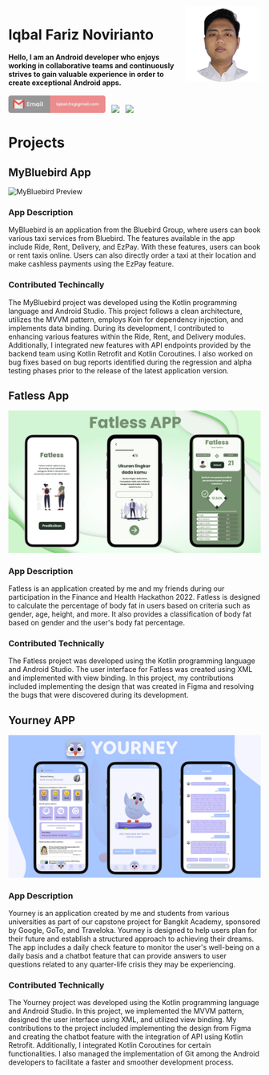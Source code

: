 <img src="/assets/img/profil_circle_resize.png" alt="profil_photo" align="right" height="150" width="150">

# Iqbal Fariz Novirianto
**Hello, I am an Android developer who enjoys working in collaborative teams and continuously strives to gain valuable experience in order to create exceptional Android apps.**<br><br>
<img src="/assets/img/email_account.png" height="35" weigth="35">&nbsp;&nbsp;&nbsp;<a href="https://www.linkedin.com/in/ankit-kumar-02a32a14b/" target="_blank"><img src="https://img.shields.io/badge/linkedin-Ankit-blue.svg?style=for-the-badge&logo=linkedin&logoColor=white" ></a>&nbsp;&nbsp;&nbsp;<a href="https://www.instagram.com/ak_sparrow007/" target="_blank"><img src="https://img.shields.io/badge/instagram-AK_Sparrow007-red.svg?style=for-the-badge&logo=instagram&logoColor=white"></a>
<br>

# Projects
## MyBluebird App
![MyBluebird Preview](/assets/img/mybluebird_project_preview.png)

### App Description
MyBluebird is an application from the Bluebird Group, where users can book various taxi services from Bluebird. The features available in the app include Ride, Rent, Delivery, and EzPay. With these features, users can book or rent taxis online. Users can also directly order a taxi at their location and make cashless payments using the EzPay feature.

### Contributed Techincally
The MyBluebird project was developed using the Kotlin programming language and Android Studio. This project follows a clean architecture, utilizes the MVVM pattern, employs Koin for dependency injection, and implements data binding. During its development, I contributed to enhancing various features within the Ride, Rent, and Delivery modules. Additionally, I integrated new features with API endpoints provided by the backend team using Kotlin Retrofit and Kotlin Coroutines. I also worked on bug fixes based on bug reports identified during the regression and alpha testing phases prior to the release of the latest application version.

## Fatless App
![Fatless Preview](/assets/img/fatless_project_preview.png)

### App Description
Fatless is an application created by me and my friends during our participation in the Finance and Health Hackathon 2022. Fatless is designed to calculate the percentage of body fat in users based on criteria such as gender, age, height, and more. It also provides a classification of body fat based on gender and the user's body fat percentage.

### Contributed Technically
The Fatless project was developed using the Kotlin programming language and Android Studio. The user interface for Fatless was created using XML and implemented with view binding. In this project, my contributions included implementing the design that was created in Figma and resolving the bugs that were discovered during its development.

## Yourney APP
![Yourney Preview](/assets/img/yourney_project_preview.png)

### App Description
Yourney is an application created by me and students from various universities as part of our capstone project for Bangkit Academy, sponsored by Google, GoTo, and Traveloka. Yourney is designed to help users plan for their future and establish a structured approach to achieving their dreams. The app includes a daily check feature to monitor the user's well-being on a daily basis and a chatbot feature that can provide answers to user questions related to any quarter-life crisis they may be experiencing.

### Contributed Technically
The Yourney project was developed using the Kotlin programming language and Android Studio. In this project, we implemented the MVVM pattern, designed the user interface using XML, and utilized view binding. My contributions to the project included implementing the design from Figma and creating the chatbot feature with the integration of API using Kotlin Retrofit. Additionally, I integrated Kotlin Coroutines for certain functionalities. I also managed the implementation of Git among the Android developers to facilitate a faster and smoother development process.

